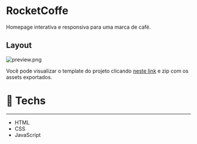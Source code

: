 # RocketCoffe
Homepage interativa e responsiva para uma marca de café.

## Layout

![preview.png](https://efficient-sloth-d85.notion.site/image/https%3A%2F%2Fs3-us-west-2.amazonaws.com%2Fsecure.notion-static.com%2Fb3c2bd17-dd6b-4aa2-b5af-b3b4f2da8eeb%2Fpreview.png?table=block&id=2014ae93-b2c5-48ee-8daa-0d01f8ca7f68&spaceId=08f749ff-d06d-49a8-a488-9846e081b224&width=1270&userId=&cache=v2)

Você pode visualizar o template do projeto clicando [neste link](https://www.figma.com/file/tFoovGllUttTebdUTDVdT8/RocketCoffee/duplicate) e zip com os assets exportados.

# 🚀 **Techs**

---

- HTML
- CSS
- JavaScript
